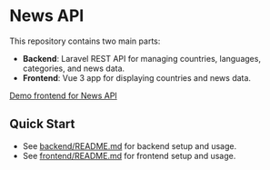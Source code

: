 # News API

This repository contains two main parts:

- **Backend**: Laravel REST API for managing countries, languages, categories, and news data.
- **Frontend**: Vue 3 app for displaying countries and news data.

[Demo frontend for News API](https://phpstack-1064434-5735052.cloudwaysapps.com)

## Quick Start

- See [backend/README.md](backend/README.md) for backend setup and usage.
- See [frontend/README.md](frontend/README.md) for frontend setup and usage.
